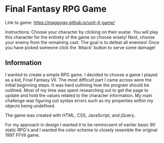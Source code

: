 # Final Fantasy RPG Game

Link to game: https://maggyjay.github.io/unit-4-game/

Instructions: Choose your character by clicking on their avatar. You will play this character for the entirety of the game so choose wisely! Next, choose your enemy from the remaining cast. The goal is to defeat all enemies! Once you have picked someone click the 'Attack' button to serve some damage!

Information
-------------
I wanted to create a simple RPG game. I decided to choose a game I played as a kid, Final Fantasy VII. The most difficult part I came across were the initial beginning steps. It was hard outlining how the program should be outlined. Most of my time was spent researching out to get the page to update and hold the values related to the character information. My main challenge was figuring out syntax errors such as my properties within my objects being undefined. 

The game was created with HTML, CSS, JavaScript, and jQuery. 

For my approach in design I wanted it to be reminicsent of earlier basic 90 static RPG's and I wanted the color scheme to closely resemble the original 1997 FFVII game.
